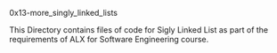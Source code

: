 0x13-more_singly_linked_lists

This Directory contains files of code for Sigly Linked List as part of the requirements of ALX for Software Engineering course.
